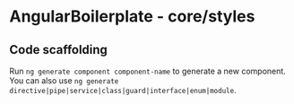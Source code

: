 # AngularBoilerplate - core/styles

## Code scaffolding

Run `ng generate component component-name` to generate a new component. You can also use `ng generate directive|pipe|service|class|guard|interface|enum|module`.